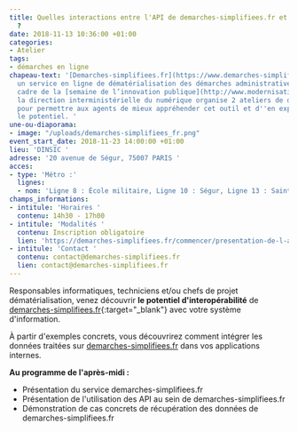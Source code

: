```yaml
---
title: Quelles interactions entre l'API de demarches-simplifiees.fr et vos SI métiers
  ?
date: 2018-11-13 10:36:00 +01:00
categories:
- Atelier
tags:
- démarches en ligne
chapeau-text: '[Demarches-simplifiees.fr](https://www.demarches-simplifiees.fr/) est
  un service en ligne de dématérialisation des démarches administratives. Dans le
  cadre de la [semaine de l’innovation publique](http://www.modernisation.gouv.fr/la-semaine-de-linnovation-publique){:target="_blank"},
  la direction interministérielle du numérique organise 2 ateliers de découverte-formation
  pour permettre aux agents de mieux appréhender cet outil et d''en exploiter tout
  le potentiel. '
une-ou-diaporama:
- image: "/uploads/demarches-simplifiees_fr.png"
event_start_date: 2018-11-23 14:00:00 +01:00
lieu: 'DINSIC '
adresse: '20 avenue de Ségur, 75007 PARIS '
acces:
- type: 'Métro :'
  lignes:
  - nom: 'Ligne 8 : École militaire, Ligne 10 : Ségur, Ligne 13 : Saint-François-Xavier'
champs_informations:
- intitule: 'Horaires '
  contenu: 14h30 - 17h00
- intitule: 'Modalités '
  contenu: Inscription obligatoire
  lien: 'https://demarches-simplifiees.fr/commencer/presentation-de-l-api '
- intitule: 'Contact '
  contenu: contact@demarches-simplifiees.fr
  lien: contact@demarches-simplifiees.fr
---
```


Responsables informatiques, techniciens et/ou chefs de projet dématérialisation, venez découvrir **le potentiel d'interopérabilité** de [demarches-simplifiees.fr](https://www.demarches-simplifiees.fr/){:target="_blank"} avec votre système d'information.

À partir d'exemples concrets, vous découvrirez comment intégrer les données traitées sur [demarches-simplifiees.fr](https://www.demarches-simplifiees.fr/) dans vos applications internes. 

**Au programme de l'après-midi :**

* Présentation du service demarches-simplifiees.fr
* Présentation de l'utilisation des API au sein de demarches-simplifiees.fr
* Démonstration de cas concrets de récupération des données de demarches-simplifiees.fr 


